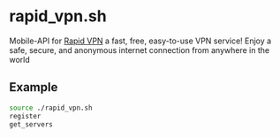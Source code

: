 # rapid_vpn.sh
Mobile-API for [Rapid VPN](https://play.google.com/store/apps/details?id=com.rapidconn.android) a fast, free, easy-to-use VPN service! Enjoy a safe, secure, and anonymous internet connection from anywhere in the world

## Example
```bash
source ./rapid_vpn.sh
register
get_servers
```
